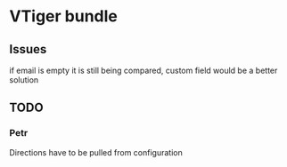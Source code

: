 # VTiger bundle

## Issues

if email is empty it is still being compared, custom field would be a better solution

## TODO

### Petr

Directions have to be pulled from configuration 